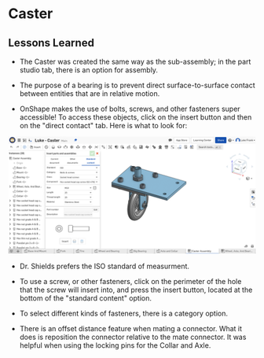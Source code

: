 # Caster

## Lessons Learned

* The Caster was created the same way as the sub-assembly; in the part studio tab, there is an option for assembly. 

* The purpose of a bearing is to prevent direct surface-to-surface contact between entities that are in relative motion.

* OnShape makes the use of bolts, screws, and other fasteners super accessible! To access these objects, click on the insert button and then on the "direct contact" tab. Here is what to look for:

![Direct Contact Picture](/Pictures/Luke-Engineering_III_Standard_Content_Picture.png)

* Dr. Shields prefers the ISO standard of measurment. 

* To use a screw, or other fasteners, click on the perimeter of the hole that the screw will insert into, and press the insert button, located at the bottom of the "standard content" option. 

* To select different kinds of fasteners, there is a category option. 

* There is an offset distance feature when mating a connector. What it does is reposition the connector relative to the mate connector. It was helpful when using the locking pins for the Collar and Axle. 
